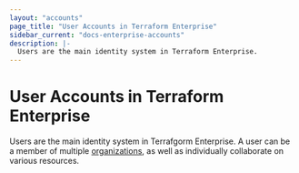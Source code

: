 ```yaml
---
layout: "accounts"
page_title: "User Accounts in Terraform Enterprise"
sidebar_current: "docs-enterprise-accounts"
description: |-
  Users are the main identity system in Terraform Enterprise.
---
```


# User Accounts in Terraform Enterprise

Users are the main identity system in Terrafgorm Enterprise. A user can
be a member of multiple [organizations](/docs/enterprise/organizations), as well as individually collaborate on various resources.

